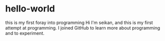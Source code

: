# hello-world
this is my first foray into programming
Hi I'm seikan, and this is my first attempt at programming. I joined GitHub to learn more about programming and to experiment. 
